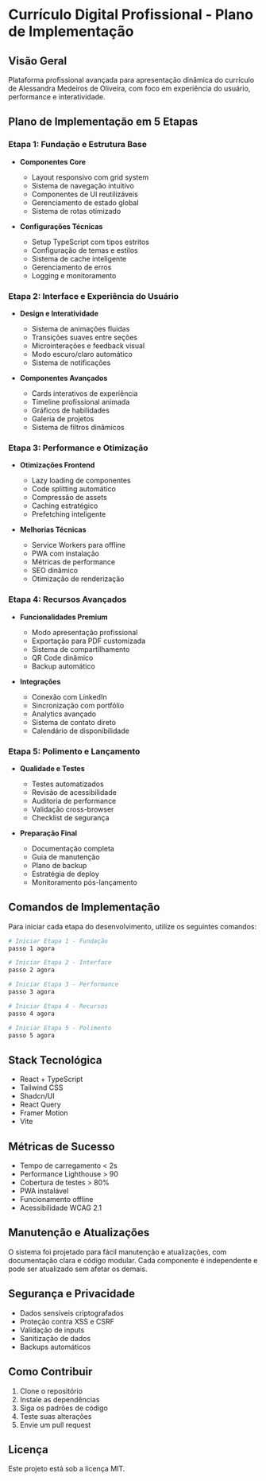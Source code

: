 # Currículo Digital Profissional - Plano de Implementação

## Visão Geral
Plataforma profissional avançada para apresentação dinâmica do currículo de Alessandra Medeiros de Oliveira, com foco em experiência do usuário, performance e interatividade.

## Plano de Implementação em 5 Etapas

### Etapa 1: Fundação e Estrutura Base
- **Componentes Core**
  - Layout responsivo com grid system
  - Sistema de navegação intuitivo
  - Componentes de UI reutilizáveis
  - Gerenciamento de estado global
  - Sistema de rotas otimizado

- **Configurações Técnicas**
  - Setup TypeScript com tipos estritos
  - Configuração de temas e estilos
  - Sistema de cache inteligente
  - Gerenciamento de erros
  - Logging e monitoramento

### Etapa 2: Interface e Experiência do Usuário
- **Design e Interatividade**
  - Sistema de animações fluidas
  - Transições suaves entre seções
  - Microinterações e feedback visual
  - Modo escuro/claro automático
  - Sistema de notificações

- **Componentes Avançados**
  - Cards interativos de experiência
  - Timeline profissional animada
  - Gráficos de habilidades
  - Galeria de projetos
  - Sistema de filtros dinâmicos

### Etapa 3: Performance e Otimização
- **Otimizações Frontend**
  - Lazy loading de componentes
  - Code splitting automático
  - Compressão de assets
  - Caching estratégico
  - Prefetching inteligente

- **Melhorias Técnicas**
  - Service Workers para offline
  - PWA com instalação
  - Métricas de performance
  - SEO dinâmico
  - Otimização de renderização

### Etapa 4: Recursos Avançados
- **Funcionalidades Premium**
  - Modo apresentação profissional
  - Exportação para PDF customizada
  - Sistema de compartilhamento
  - QR Code dinâmico
  - Backup automático

- **Integrações**
  - Conexão com LinkedIn
  - Sincronização com portfólio
  - Analytics avançado
  - Sistema de contato direto
  - Calendário de disponibilidade

### Etapa 5: Polimento e Lançamento
- **Qualidade e Testes**
  - Testes automatizados
  - Revisão de acessibilidade
  - Auditoria de performance
  - Validação cross-browser
  - Checklist de segurança

- **Preparação Final**
  - Documentação completa
  - Guia de manutenção
  - Plano de backup
  - Estratégia de deploy
  - Monitoramento pós-lançamento

## Comandos de Implementação

Para iniciar cada etapa do desenvolvimento, utilize os seguintes comandos:

```bash
# Iniciar Etapa 1 - Fundação
passo 1 agora

# Iniciar Etapa 2 - Interface
passo 2 agora

# Iniciar Etapa 3 - Performance
passo 3 agora

# Iniciar Etapa 4 - Recursos
passo 4 agora

# Iniciar Etapa 5 - Polimento
passo 5 agora
```

## Stack Tecnológica
- React + TypeScript
- Tailwind CSS
- Shadcn/UI
- React Query
- Framer Motion
- Vite

## Métricas de Sucesso
- Tempo de carregamento < 2s
- Performance Lighthouse > 90
- Cobertura de testes > 80%
- PWA instalável
- Funcionamento offline
- Acessibilidade WCAG 2.1

## Manutenção e Atualizações
O sistema foi projetado para fácil manutenção e atualizações, com documentação clara e código modular. Cada componente é independente e pode ser atualizado sem afetar os demais.

## Segurança e Privacidade
- Dados sensíveis criptografados
- Proteção contra XSS e CSRF
- Validação de inputs
- Sanitização de dados
- Backups automáticos

## Como Contribuir
1. Clone o repositório
2. Instale as dependências
3. Siga os padrões de código
4. Teste suas alterações
5. Envie um pull request

## Licença
Este projeto está sob a licença MIT.